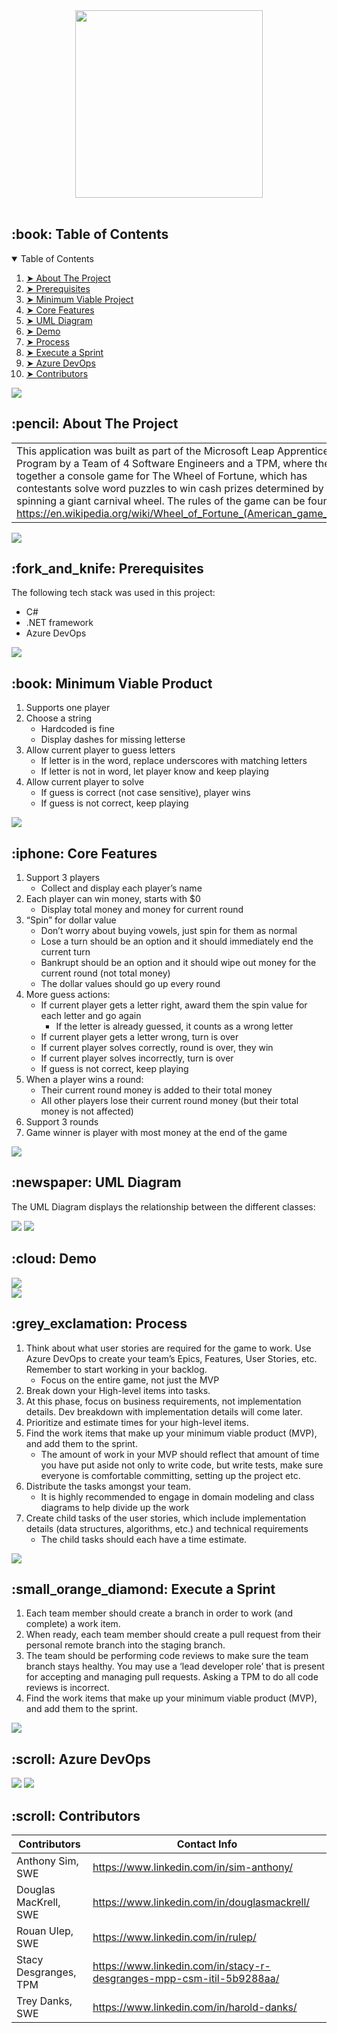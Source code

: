 <div align='center'>
<img src='https://i.imgur.com/yGUYWQk.png' width="300">
</div>

<br />

<!-- TABLE OF CONTENTS -->
<h2 id="table-of-contents"> :book: Table of Contents</h2>

<details open="open">
  <summary>Table of Contents</summary>
  <ol>
    <li><a href="#about-the-project"> ➤ About The Project</a></li>
    <li><a href="#prerequisites"> ➤ Prerequisites</a></li>
    <li><a href="#mvp"> ➤ Minimum Viable Project</a></li>
    <li><a href="#core-features"> ➤ Core Features</a></li>
    <li><a href="#uml-diagram"> ➤ UML Diagram</a></li>
    <li><a href="#demo"> ➤ Demo</a></li>
    <li><a href="#process"> ➤ Process</a></li>
    <li><a href="#execute"> ➤ Execute a Sprint</a></li>
    <li><a href="#devops"> ➤ Azure DevOps</a></li>
    <li><a href="#contributors"> ➤ Contributors</a></li>
  </ol>
</details>


<img src='https://i.imgur.com/DwCJ72P.png'>

<!-- ABOUT THE PROJECT -->
<h2 id="about-the-project"> :pencil: About The Project</h2>

<!--
<p align="justify"> 
  This application was built as the capstone project for the Thinkful Software Engineering Flex Program. It was designed to be used by restaurant personnel to keep track of reservations and table seating, when a request is made by a customer.
</p>
-->

<table>
<tr>
<td>
  This application was built as part of the Microsoft Leap Apprenticeship Program by a Team of 4 Software Engineers and a TPM, where they put together a console game for The Wheel of Fortune, which has contestants solve word puzzles to win cash prizes determined by spinning a giant carnival wheel. The rules of the game can be found at: <a href="https://en.wikipedia.org/wiki/Wheel_of_Fortune_(American_game_show)">https://en.wikipedia.org/wiki/Wheel_of_Fortune_(American_game_show)</a>
  
  
</td>
</tr>
</table>

<img src='https://i.imgur.com/DwCJ72P.png'>

<!-- PREREQUISITES -->
<h2 id="prerequisites"> :fork_and_knife: Prerequisites</h2>

The following tech stack was used in this project:
* C#
* .NET framework
* Azure DevOps

<img src='https://i.imgur.com/DwCJ72P.png'>

<!-- Minimum Viable Project -->
<h2 id="mvp"> :book: Minimum Viable Product</h2>

1. Supports one player
1. Choose a string 
   - Hardcoded is fine
   - Display dashes for missing letterse 
1. Allow current player to guess letters     
   - If letter is in the word, replace underscores with matching letters
   - If letter is not in word, let player know and keep playing    
1. Allow current player to solve   
   - If guess is correct (not case sensitive), player wins
   - If guess is not correct, keep playing
     
<img src='https://i.imgur.com/DwCJ72P.png'>

<!-- Core Features -->
<h2 id="core-features"> :iphone: Core Features</h2>

1. Support 3 players  
   - Collect and display each player’s name 
1. Each player can win money, starts with $0     
   - Display total money and money for current round   
1. “Spin” for dollar value  
   - Don’t worry about buying vowels, just spin for them as normal
   - Lose a turn should be an option and it should immediately end the current turn
   - Bankrupt should be an option and it should wipe out money for the current round (not total money)
   - The dollar values should go up every round
1. More guess actions:
   - If current player gets a letter right, award them the spin value for each letter and go again 
     - If the letter is already guessed, it counts as a wrong letter  
   - If current player gets a letter wrong, turn is over
   - If current player solves correctly, round is over, they win
   - If current player solves incorrectly, turn is over
   - If guess is not correct, keep playing
1. When a player wins a round:
   - Their current round money is added to their total money
   - All other players lose their current round money (but their total money is not affected)
1. Support 3 rounds
1. Game winner is player with most money at the end of the game

<img src='https://i.imgur.com/DwCJ72P.png'>

<!-- UML Diagram -->
<h2 id="uml-diagram"> :newspaper: UML Diagram</h2>

The UML Diagram displays the relationship between the different classes:
    
<img src='https://i.imgur.com/EeCKRYF.png'>

<img src='https://i.imgur.com/DwCJ72P.png'>

<!-- DEMO -->
<h2 id="demo"> :cloud: Demo</h2>

<!--
Here is a live demo: <a href="https://capstone-rest.herokuapp.com/dashboard">https://capstone-rest.herokuapp.com/dashboard</a> -->

<div>
<img src='https://i.imgur.com/h2v1MCm.gifg'>
</div>

<img src='https://i.imgur.com/DwCJ72P.png'>

<!-- PROCESS -->
<h2 id="process"> :grey_exclamation: Process</h2>

1. Think about what user stories are required for the game to work. Use Azure DevOps to create your team’s Epics, Features, User Stories, etc. Remember to start working in your backlog.
   - Focus on the entire game, not just the MVP
1. Break down your High-level items into tasks.
1. At this phase, focus on business requirements, not implementation details. Dev breakdown with implementation details will come later.
1. Prioritize and estimate times for your high-level items.
1. Find the work items that make up your minimum viable product (MVP), and add them to 
the sprint.
   - The amount of work in your MVP should reflect that amount of time you have put aside not only to write code, but write tests, make sure everyone is comfortable committing, setting up the project etc.
1. Distribute the tasks amongst your team.
   - It is highly recommended to engage in domain modeling and class diagrams to help divide up the work
1. Create child tasks of the user stories, which include implementation details (data structures, algorithms, etc.) and technical requirements
   - The child tasks should each have a time estimate. 

<img src='https://i.imgur.com/DwCJ72P.png'>


<!-- EXECUTE A SPRINT -->
<h2 id="execute"> :small_orange_diamond: Execute a Sprint</h2>

1. Each team member should create a branch in order to work (and complete) a work item.
1. When ready, each team member should create a pull request from their personal remote branch into the staging branch.
1. The team should be performing code reviews to make sure the team branch stays healthy. You may use a ‘lead developer role’ that is present for accepting and managing pull requests. Asking a TPM to do all code reviews is incorrect.
1. Find the work items that make up your minimum viable product (MVP), and add them to 
the sprint.

<img src='https://i.imgur.com/DwCJ72P.png'>

<!-- AZURE DEVOPS -->
<h2 id="devops"> :scroll: Azure DevOps</h2>

<img src='https://i.imgur.com/FCzSMUX.png'>

<img src='https://i.imgur.com/DwCJ72P.png'>

<!-- CONTRIBUTORS -->
<h2 id="contributors"> :scroll: Contributors</h2>

| Contributors                                            | Contact Info                                                                                                         
| -------------------------------------------------------- | ---------------------------------------------------------------------------
| Anthony Sim, SWE                                          | https://www.linkedin.com/in/sim-anthony/                                     
| Douglas MacKrell, SWE                           | https://www.linkedin.com/in/douglasmackrell/
| Rouan Ulep, SWE                    | https://www.linkedin.com/in/rulep/
| Stacy Desgranges, TPM                                               | https://www.linkedin.com/in/stacy-r-desgranges-mpp-csm-itil-5b9288aa/
| Trey Danks, SWE                                     | https://www.linkedin.com/in/harold-danks/ 